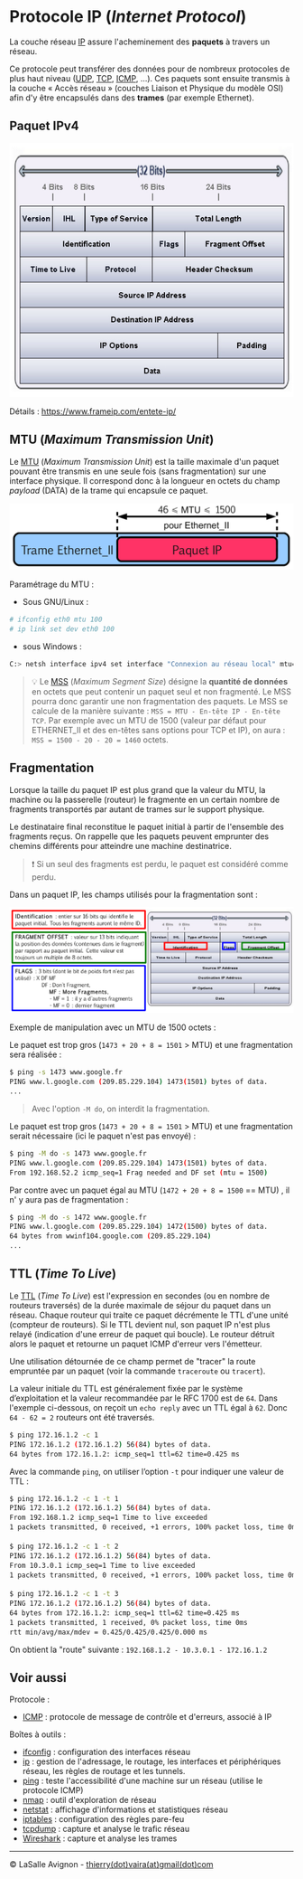 # Protocole IP (_Internet Protocol_)

La couche réseau [IP](https://fr.wikipedia.org/wiki/Internet_Protocol) assure l'acheminement des **paquets** à travers un réseau.

Ce protocole peut transférer des données pour de nombreux protocoles de plus haut niveau ([UDP](https://fr.wikipedia.org/wiki/User_Datagram_Protocol), [TCP](https://fr.wikipedia.org/wiki/Transmission_Control_Protocol), [ICMP](https://fr.wikipedia.org/wiki/Internet_Control_Message_Protocol), ...). Ces paquets sont ensuite transmis à la couche « Accès réseau » (couches Liaison et Physique du modèle OSI) afin d'y être encapsulés dans des **trames** (par exemple Ethernet).

## Paquet IPv4

![](../images/ip-paquet.png)

Détails : https://www.frameip.com/entete-ip/

## MTU (_Maximum Transmission Unit_)

Le [MTU](https://fr.wikipedia.org/wiki/Maximum_transmission_unit) (_Maximum Transmission Unit_) est la taille maximale d'un paquet pouvant être transmis en une seule fois (sans fragmentation) sur une interface physique. Il correspond donc à la longueur en octets du champ _payload_ (DATA) de la trame qui encapsule ce paquet.

![](../images/ip-mtu.png)

Paramétrage du MTU :

- Sous GNU/Linux :

```bash
# ifconfig eth0 mtu 100
# ip link set dev eth0 100
```

- sous Windows :

```bash
C:> netsh interface ipv4 set interface "Connexion au réseau local" mtu=100 store=persistent
```

> :bulb: Le [MSS](https://fr.wikipedia.org/wiki/Maximum_Segment_Size) (_Maximum Segment Size_) désigne la **quantité de données** en octets que peut contenir un paquet seul et non fragmenté. Le MSS pourra donc garantir une non fragmentation des paquets. Le MSS se calcule de la manière suivante : `MSS = MTU - En-tête IP - En-tête TCP`. Par exemple avec un MTU de 1500 (valeur par défaut pour ETHERNET_II et des en-têtes sans options pour TCP et IP), on aura : `MSS = 1500 - 20 - 20 = 1460` octets.

## Fragmentation

Lorsque la taille du paquet IP est plus grand que la valeur du MTU, la machine ou la passerelle (routeur) le fragmente en un certain nombre de fragments transportés par autant de trames sur le support physique.

Le destinataire final reconstitue le paquet initial à partir de l'ensemble des fragments reçus. On rappelle que les paquets peuvent emprunter des chemins différents pour atteindre une machine destinatrice.

> :exclamation: Si un seul des fragments est perdu, le paquet est considéré comme perdu.

Dans un paquet IP, les champs utilisés pour la fragmentation sont :

![](../images/ip-fragmentation.png)

Exemple de manipulation avec un MTU de 1500 octets :

Le paquet est trop gros (`1473 + 20 + 8 = 1501` > MTU) et une fragmentation sera réalisée :

```bash
$ ping -­s 1473 www.google.fr
PING www.l.google.com (209.85.229.104) 1473(1501) bytes of data.
...
```

> Avec l'option `-M do`, on interdit la fragmentation.

Le paquet est trop gros (`1473 + 20 + 8 = 1501` > MTU) et une fragmentation serait nécessaire (ici le paquet n'est pas envoyé) :

```bash
$ ping -­M do -­s 1473 www.google.fr
PING www.l.google.com (209.85.229.104) 1473(1501) bytes of data.
From 192.168.52.2 icmp_seq=1 Frag needed and DF set (mtu = 1500)
```

Par contre avec un paquet égal au MTU (`1472 + 20 + 8 = 1500` == MTU) , il n' y aura pas de fragmentation :

```bash
$ ping -­M do -­s 1472 www.google.fr
PING www.l.google.com (209.85.229.104) 1472(1500) bytes of data.
64 bytes from ww­in­f104.google.com (209.85.229.104)
...
```

## TTL (_Time To Live_)

Le [TTL](https://fr.wikipedia.org/wiki/Time_to_Live) (_Time To Live_) est l'expression en secondes (ou en nombre de routeurs traversés) de la durée maximale de séjour du paquet dans un réseau. Chaque routeur qui traite ce paquet décrémente le TTL d'une unité (compteur de routeurs). Si le TTL devient nul, son paquet IP n'est plus relayé (indication d'une erreur de paquet qui boucle). Le routeur détruit alors le paquet et retourne un paquet ICMP d'erreur vers l'émetteur.

Une utilisation détournée de ce champ permet de "tracer" la route empruntée par un paquet (voir la commande `traceroute` ou `tracert`).

La valeur initiale du TTL est généralement fixée par le système d’exploitation et la valeur recommandée par le RFC 1700 est de `64`. Dans l'exemple ci-dessous, on reçoit un `echo reply` avec un TTL égal à `62`. Donc `64 - 62 = 2` routeurs ont été traversés.

```bash
$ ping 172.16.1.2 -c 1
PING 172.16.1.2 (172.16.1.2) 56(84) bytes of data.
64 bytes from 172.16.1.2: icmp_seq=1 ttl=62 time=0.425 ms
```

Avec la commande `ping`, on utiliser l’option `-t` pour indiquer une valeur de TTL :

```bash
$ ping 172.16.1.2 -c 1 -t 1
PING 172.16.1.2 (172.16.1.2) 56(84) bytes of data.
From 192.168.1.2 icmp_seq=1 Time to live exceeded
1 packets transmitted, 0 received, +1 errors, 100% packet loss, time 0ms

$ ping 172.16.1.2 -c 1 -t 2
PING 172.16.1.2 (172.16.1.2) 56(84) bytes of data.
From 10.3.0.1 icmp_seq=1 Time to live exceeded
1 packets transmitted, 0 received, +1 errors, 100% packet loss, time 0ms

$ ping 172.16.1.2 -c 1 -t 3
PING 172.16.1.2 (172.16.1.2) 56(84) bytes of data.
64 bytes from 172.16.1.2: icmp_seq=1 ttl=62 time=0.425 ms
1 packets transmitted, 1 received, 0% packet loss, time 0ms
rtt min/avg/max/mdev = 0.425/0.425/0.425/0.000 ms
```

On obtient la "route" suivante :  `192.168.1.2 - 10.3.0.1 - 172.16.1.2`

## Voir aussi

Protocole :

- [ICMP](icmp.md) : protocole de message de contrôle et d'erreurs, associé à IP

Boîtes à outils :

- [ifconfig](../../tldr/reseau/ifconfig.md) : configuration des interfaces réseau
- [ip](../../tldr/reseau/ip.md) : gestion de l'adressage, le routage, les interfaces et périphériques réseau, les règles de routage et les tunnels.
- [ping](../../tldr/reseau/ping.md) : teste l'accessibilité d'une machine sur un réseau (utilise le protocole ICMP)
- [nmap](../../tldr/reseau/nmap.md) : outil d'exploration de réseau
- [netstat](../../tldr/reseau/netstat.md) : affichage d'informations et statistiques réseau
- [iptables](../../tldr/reseau/iptables.md) : configuration des règles pare-feu
- [tcpdump](../../tldr/reseau/tcpdump.md) : capture et analyse le trafic réseau
- [Wireshark](../outils/../../outils/wireshark.md) : capture et analyse les trames

---
©️ LaSalle Avignon - [thierry(dot)vaira(at)gmail(dot)com](thierry.vaira@gmail.com)
